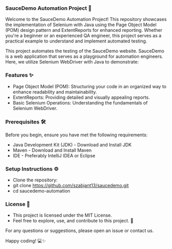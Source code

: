 ### SauceDemo Automation Project 🚀

Welcome to the SauceDemo Automation Project! This repository showcases the implementation of Selenium with Java using the Page Object Model (POM) design pattern and ExtentReports for enhanced reporting. Whether you're a beginner or an experienced QA engineer, this project serves as a practical example to understand and implement automated testing.

This project automates the testing of the SauceDemo website. SauceDemo is a web application that serves as a playground for automation engineers. Here, we utilize Selenium WebDriver with Java to demonstrate:

### Features ✨
- Page Object Model (POM): Structuring your code in an organized way to enhance readability and maintainability.
- ExtentReports: Providing detailed and visually appealing reports.
- Basic Selenium Operations: Understanding the fundamentals of Selenium WebDriver.
### Prerequisites 🛠️
Before you begin, ensure you have met the following requirements:
- Java Development Kit (JDK) - Download and Install JDK
- Maven - Download and Install Maven
- IDE - Preferably IntelliJ IDEA or Eclipse
### Setup Instructions ⚙️
- Clone the repository:
- git clone https://github.com/szabjant13/saucedemo.git
- cd saucedemo-automation

### License 📜
- This project is licensed under the MIT License.
- Feel free to explore, use, and contribute to this project. 🚀

For any questions or suggestions, please open an issue or contact us.

Happy coding! 💻✨
